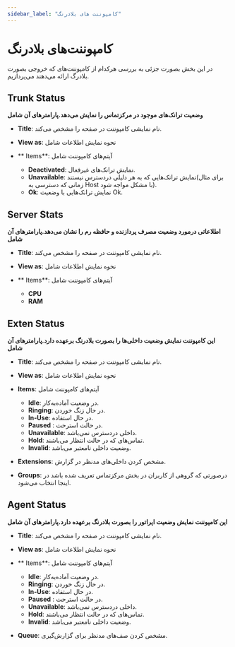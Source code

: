 ```yaml
---
sidebar_label: "کامپوننت های بلادرنگ"
---
```

<head>
  <title>کامپوننت های بلادرنگ | مستندات سیموتل</title>
</head>

# کامپوننت‌های بلادرنگ

در این بخش بصورت جزئی به بررسی هرکدام از کامپوننت‌های که خروجی بصورت بلادرگ ارائه می‌دهند می‌پردازیم.

## Trunk Status
**وضعیت ترانک‌های موجود در مرکزتماس را نمایش می‌دهد.پارامترهای آن شامل**

- **Title**: نام نمایشی کامپوننت در صفحه را مشخص می‌کند.

- **View as**: نحوه نمایش اطلاعات شامل

	
- ** Items**: آیتم‌های کامپوننت شامل
	- **Deactivated**: نمایش ترانک‌های غیرفعال.
	- **Unavailable**: نمایش ترانک‌هایی که به هر دلیلی دردسترس نیستند(برای مثال زمانی که دسترسی به Host با مشکل مواجه شود).
	-  **Ok**: نمایش ترانک‌هایی با وضعیت Ok.
	
	
## Server Stats

**اطلاعاتی درمورد وضعیت مصرف پردازنده و حافظه رم را نشان می‌دهد.پارامترهای آن شامل**

- **Title**: نام نمایشی کامپوننت در صفحه را مشخص می‌کند.

- **View as**: نحوه نمایش اطلاعات شامل
	
- ** Items**: آیتم‌های کامپوننت شامل
	- **CPU**
	- **RAM**

## Exten Status

**این کامپوننت نمایش وضعیت داخلی‌ها را بصورت بلادرنگ برعهده دارد.پارامترهای آن شامل**


- **Title**: نام نمایشی کامپوننت در صفحه را مشخص می‌کند.

- **View as**: نحوه نمایش اطلاعات شامل

- **Items**: آیتم‌های کامپوننت شامل
	- **Idle**: در وضعیت آماده‌به‌کار.
	- **Ringing**: در حال زنگ خوردن.
	- **In-Use**: در حال استفاده.
	- **Paused** : در حالت استرحت.
	- **Unavailable**: داخلی دردسترس نمی‌باشد.
	- **Hold**: تماس‌های که در حالت انتظار می‌باشند.
	- **Invalid**: وضعیت داخلی نامعتبر می‌باشد.

- **Extensions**: مشخص کردن داخلی‌های مدنظر در گزارش.

- **Groups**: درصورتی که گروهی از کاربران در بخش مرکزتماس تعریف شده باشد در اینجا انتخاب می‌شود.


## Agent Status

**این کامپوننت نمایش وضعیت اپراتور را بصورت بلادرنگ برعهده دارد.پارامترهای آن شامل**

- **Title**: نام نمایشی کامپوننت در صفحه را مشخص می‌کند.

- **View as**: نحوه نمایش اطلاعات شامل

- ** Items**: آیتم‌های کامپوننت شامل
	- **Idle**: در وضعیت آماده‌به‌کار.
	- **Ringing**: در حال زنگ خوردن.
	- **In-Use**: در حال استفاده.
	- **Paused** : در حالت استرحت.
	- **Unavailable**: داخلی دردسترس نمی‌باشد.
	- **Hold**: تماس‌های که در حالت انتظار می‌باشند.
	- **Invalid**: وضعیت داخلی نامعتبر می‌باشد.
	
- **Queue**: مشخص کردن صف‌های مدنظر برای گزارش‌گیری.